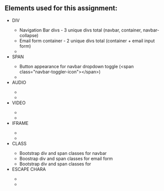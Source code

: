 
<h2>Elements used for this assignment:</h2>
<ul>
   <li>DIV</li>
    <ul>
    <li>Navigation Bar divs - 3 unique divs total &#40;navbar, container, navbar-collapse&#41;</li>
    <li>Email form container - 2 unique divs total &#40;container + email input form&#41;
    <li></li>
    </ul>
   <li>SPAN</li>
    <ul>
    <li>Button appearance for navbar dropdown toggle &#40;&lt;span class&#61;"navbar-toggler-icon"&gt;&lt;/span&gt;&#41;</li>
    <li></li>
    </ul>
   <li>AUDIO</li>
    <ul>
    <li></li>
    <li></li>
    </ul>
   <li>VIDEO</li>
    <ul>
    <li></li>
    <li></li>
    </ul>
   <li>IFRAME</li>
    <ul>
    <li></li>
    <li></li>
    </ul>
   <li>CLASS</li>
    <ul>
    <li>Bootstrap div and span classes for navbar</li>
    <li>Boostrap div and span classes for email form</li>
    <li>Bootstrap div and span classes for</li>
    </ul>
   <li>ESCAPE CHARA</li>
    <ul>
    <li></li>
    <li></li>
    </ul>

</ul>